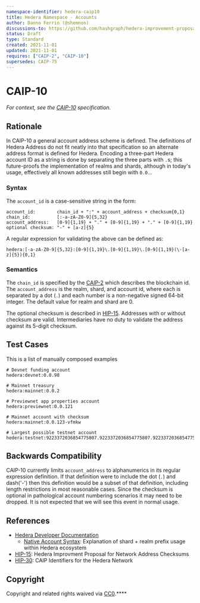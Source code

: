 ```yaml
---
namespace-identifier: hedera-caip10
title: Hedera Namespace - Accounts
author: Danno Ferrin (@shemnon)
discussions-to: https://github.com/hashgraph/hedera-improvement-proposal/discussions/169
status: Draft
type: Standard
created: 2021-11-01
updated: 2021-11-01
requires: ["CAIP-2", "CAIP-10"]
supersedes: CAIP-75
---
```


# CAIP-10

*For context, see the [CAIP-10][] specification.*

## Rationale

In CAIP-10 a general account address scheme is defined. The definitions of
Hedera Address do not fit neatly into that specification so an alternate address
format is defined for Hedera.  Encoding a three-part Hedera account ID as a
string is done by separating the three parts with `.`s; this future-proofs the
implementation of realms and shards, although in today's usage, effectively all
known addresses still begin with `0.0.`.

### Syntax

The `account_id` is a case-sensitive string in the form:

```
account_id:        chain_id + ":" + account_address + checksum{0,1}
chain_id:          [:-a-zA-Z0-9]{5,32}
account_address:   [0-9]{1,19} + "." + [0-9]{1,19} + "." + [0-9]{1,19}
optional checksum: "-" + [a-z]{5}
```

A regular expression for validating the above can be defined as:
```
hedera:[-a-zA-Z0-9]{5,32}:[0-9]{1,19}\.[0-9]{1,19}\.[0-9]{1,19}(\-[a-z]{5}){0,1}
```

### Semantics

The `chain_id` is specified by
the [CAIP-2](https://github.com/ChainAgnostic/CAIPs/blob/master/CAIPs/caip-2.md)
which describes the blockchain id. The `account_address` is the realm, shard,
and account id, where each is separated by a dot (`.`) and each number is a
non-negative signed 64-bit integer. The default value for realm and shard are 0.

The optional checksum is described in
[HIP-15](https://github.com/hashgraph/hedera-improvement-proposal/blob/master/HIP/hip-15.md).
Addresses with or without checksum are valid. Intermediaries have no duty to
validate the address against its 5-digit checksum.

## Test Cases

This is a list of manually composed examples

```
# Devnet funding account
hedera:devnet:0.0.98

# Mainnet treasury
hedera:mainnet:0.0.2

# Previewnet app properties account
hedera:previewnet:0.0.121

# Mainnet account with checksum
hedera:mainnet:0.0.123-vfmkw

# Largest possible testnet account
hedera:testnet:9223372036854775807.9223372036854775807.9223372036854775807
```

## Backwards Compatibility

CAIP-10 currently limits `account_address` to alphanumerics in its regular
expression definition. If that definition were to include the dot (`.`) and
dash('-') then this definition would be a subset of that definition, including
length restrictions in most reasonable cases. Since the checksum is optional in
pathological account numbering scenarios it may need to be dropped. It is not
expected that we will see this event in normal usage.

## References

- [Hedera Developer Documentation][]
  - [Native Account Syntax][]: Explanation of shard + realm prefix usage within
        Hedera ecosystem
- [HIP-15][]: Hedera Improvment Proposal for Network Address Checksums
- [HIP-30][]: CAIP Identifiers for the Hedera Network


[CAIP-2]: https://github.com/chainAgnostic/CAIPS/caip-2.md
[CAIP-10]: https://github.com/chainAgnostic/CAIPS/caip-10.md
[CAIP-19]: https://github.com/chainAgnostic/CAIPS/caip-19.md
[HIP-15]: https://github.com/hashgraph/hedera-improvement-proposal/blob/master/HIP/hip-15.md
[HIP-30]: https://github.com/hashgraph/hedera-improvement-proposal/blob/master/HIP/hip-30.md
[Hedera Developer Documentation]: https://docs.hedera.com/guides/
[Native Account Syntax]: https://docs.hedera.com/guides/core-concepts/accounts#account-id
[Hedera Token Service SDK Docs]: https://docs.hedera.com/guides/docs/sdks/tokens
[ERC20 & ERC721 Compatibility]: https://docs.hedera.com/guides/core-concepts/smart-contracts/supported-erc-token-standards

## Copyright

Copyright and related rights waived
via [CC0](https://creativecommons.org/publicdomain/zero/1.0/).****